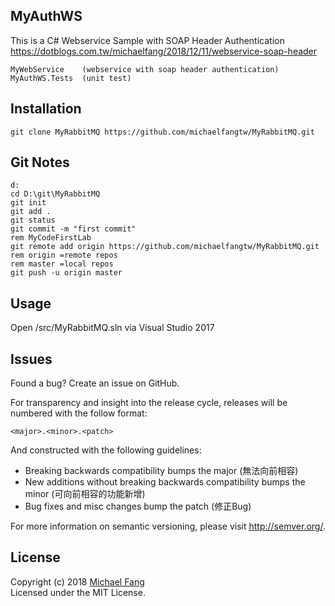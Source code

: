 MyAuthWS
-----
This is a C# Webservice Sample with SOAP Header Authentication<br>
https://dotblogs.com.tw/michaelfang/2018/12/11/webservice-soap-header

```
MyWebService    (webservice with soap header authentication)
MyAuthWS.Tests  (unit test)
```
Installation
------------
```
git clone MyRabbitMQ https://github.com/michaelfangtw/MyRabbitMQ.git
```

Git Notes
------------
```
d:
cd D:\git\MyRabbitMQ
git init
git add .
git status
git commit -m "first commit"
rem MyCodeFirstLab
git remote add origin https://github.com/michaelfangtw/MyRabbitMQ.git
rem origin =remote repos
rem master =local repos
git push -u origin master
```

Usage
------------
Open /src/MyRabbitMQ.sln via Visual Studio 2017

Issues
-------
Found a bug? Create an issue on GitHub.


For transparency and insight into the release cycle, releases will be numbered with the follow format:

`<major>.<minor>.<patch>`

And constructed with the following guidelines:

* Breaking backwards compatibility bumps the major (無法向前相容)
* New additions without breaking backwards compatibility bumps the minor (可向前相容的功能新增)
* Bug fixes and misc changes bump the patch (修正Bug)

For more information on semantic versioning, please visit http://semver.org/.

License
-------

Copyright (c) 2018 [Michael Fang](http://funtech.tw)  
Licensed under the MIT License.











